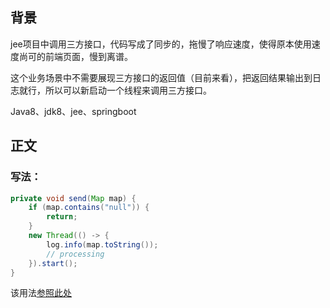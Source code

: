 ## 背景

jee项目中调用三方接口，代码写成了同步的，拖慢了响应速度，使得原本使用速度尚可的前端页面，慢到离谱。

这个业务场景中不需要展现三方接口的返回值（目前来看），把返回结果输出到日志就行，所以可以新启动一个线程来调用三方接口。

Java8、jdk8、jee、springboot

## 正文

### 写法：

```java
private void send(Map map) {
    if (map.contains("null")) {
        return;
    }
    new Thread(() -> {
        log.info(map.toString());
        // processing
    }).start();
}
```
该用法[参照此处](https://blog.csdn.net/Xiayebuliang/article/details/128580880)
